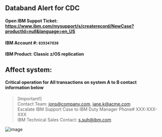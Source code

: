 ## Databand Alert for CDC

#### Open IBM Suppot Ticket: https://www.ibm.com/mysupport/s/createrecord/NewCase?productId=null&language=en_US
#### IBM Account #: `039347830`
#### IBM Product: Classic z/OS replication
## Affect system:
#### Critical operation for All transactions on system A to B __contact information below__
> [Important!]  
> Contact Team: jons@company.com, jane.k@acme.com  
> Escalate IBM Support Case to IBM Duty Manager Phone# XXX-XXX-XXX  
> IBM Technical Sales Contact: s.suh@ibm.com


![image](https://github.com/user-attachments/assets/2642b7b5-9b32-4f28-885e-4bfeab25844b)




